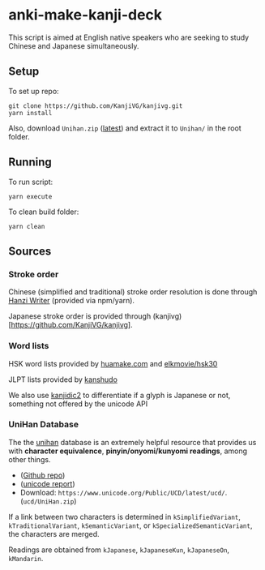 # anki-make-kanji-deck

This script is aimed at English native speakers who are seeking to study Chinese and Japanese simultaneously.

## Setup

To set up repo:
```
git clone https://github.com/KanjiVG/kanjivg.git
yarn install
```

Also, download `Unihan.zip` ([latest](https://www.unicode.org/Public/UCD/latest/ucd/)) and extract it to `Unihan/` in the root folder.

## Running
To run script:
```
yarn execute
```

To clean build folder:
```
yarn clean
```

## Sources


### Stroke order
Chinese (simplified and traditional) stroke order resolution is done through [Hanzi Writer](https://hanziwriter.org/) (provided via npm/yarn).

Japanese stroke order is provided through (kanjivg)[https://github.com/KanjiVG/kanjivg].

### Word lists
HSK word lists provided by [huamake.com](https://huamake.com/1to6Lists.htm) and [elkmovie/hsk30](https://github.com/elkmovie/hsk30/blob/main/charlist.txt)

JLPT lists provided by [kanshudo](https://www.kanshudo.com/collections/jlpt_kanji)

We also use [kanjidic2](https://www.edrdg.org/kanjidic/kanjd2index_legacy.html) to differentiate if a glyph is Japanese or not, something not offered by the unicode API

### UniHan Database
The the [unihan](https://www.unicode.org/charts/unihan.html) database is an extremely helpful resource that provides us with **character equivalence**, **pinyin/onyomi/kunyomi readings**, among other things.

* ([Github repo]((https://github.com/unicode-org/unihan-database)))
* ([unicode report](https://www.unicode.org/reports/tr38/))
* Download: `https://www.unicode.org/Public/UCD/latest/ucd/`. (`ucd/UniHan.zip`)

If a link between two characters is determined in `kSimplifiedVariant`, `kTraditionalVariant`, `kSemanticVariant`, or `kSpecializedSemanticVariant`, the characters are merged.

Readings are obtained from `kJapanese`, `kJapaneseKun`, `kJapaneseOn`, `kMandarin`.